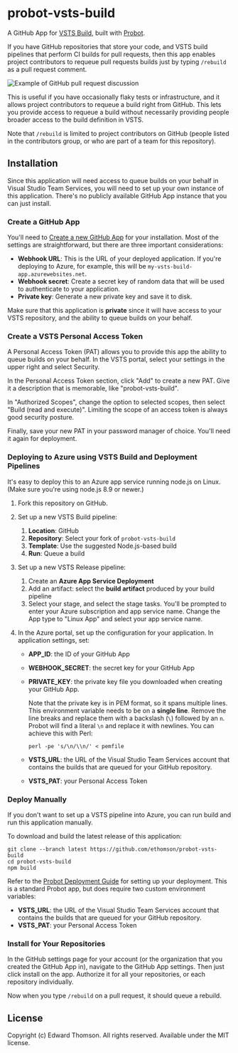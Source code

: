 # probot-vsts-build

A GitHub App for [VSTS Build](https://visualstudio.com/team-services/),
built with [Probot](https://github.com/probot/probot).

If you have GitHub repositories that store your code, and VSTS build
pipelines that perform CI builds for pull requests, then this app enables
project contributors to requeue pull requests builds just by typing
`/rebuild` as a pull request comment.

![Example of GitHub pull request discussion](https://user-images.githubusercontent.com/1130014/45150803-9c5f5580-b1c4-11e8-8d71-36b86fae0342.png)

This is useful if you have occasionally flaky tests or infrastructure,
and it allows project contributors to requeue a build right from GitHub.
This lets you provide access to requeue a build without necessarily providing
people broader access to the build definition in VSTS.

Note that `/rebuild` is limited to project contributors on GitHub (people
listed in the contributors group, or who are part of a team for this
repository).

## Installation

Since this application will need access to queue builds on your behalf
in Visual Studio Team Services, you will need to set up your own instance
of this application.  There's no publicly available GitHub App instance
that you can just install.

### Create a GitHub App

You'll need to [Create a new GitHub App](https://github.com/settings/apps/new)
for your installation.  Most of the settings are straightforward, but there
are three important considerations:

* **Webhook URL**: This is the URL of your deployed application.  If
  you're deploying to Azure, for example, this will be
  `my-vsts-build-app.azurewebsites.net`.
* **Webhook secret**: Create a secret key of random data that will be used
  to authenticate to your application.
* **Private key**: Generate a new private key and save it to disk.

Make sure that this application is **private** since it will have access
to your VSTS repository, and the ability to queue builds on your behalf.

### Create a VSTS Personal Access Token

A Personal Access Token (PAT) allows you to provide this app the ability
to queue builds on your behalf.  In the VSTS portal, select your settings
in the upper right and select Security.

In the Personal Access Token section, click "Add" to create a new PAT.
Give it a description that is memorable, like "probot-vsts-build".

In "Authorized Scopes", change the option to selected scopes, then select
"Build (read and execute)".  Limiting the scope of an access token is
always good security posture.

Finally, save your new PAT in your password manager of choice.  You'll
need it again for deployment.

### Deploying to Azure using VSTS Build and Deployment Pipelines

It's easy to deploy this to an Azure app service running node.js on Linux.
(Make sure you're using node.js 8.9 or newer.)

1. Fork this repository on GitHub.

2. Set up a new VSTS Build pipeline:

   1. **Location**: GitHub
   2. **Repository**: Select your fork of `probot-vsts-build`
   3. **Template**: Use the suggested Node.js-based build
   4. **Run**: Queue a build

3. Set up a new VSTS Release pipeline:

   1. Create an **Azure App Service Deployment**
   2. Add an artifact: select the **build artifact** produced by your
      build pipeline
   3. Select your stage, and select the stage tasks.  You'll be prompted
      to enter your Azure subscription and app service name.  Change the
      App type to "Linux App" and select your app service name.

4. In the Azure portal, set up the configuration for your application.  In
   application settings, set:

   * **APP_ID**: the ID of your GitHub App
   * **WEBHOOK_SECRET**: the secret key for your GitHub App
   * **PRIVATE_KEY**: the private key file you downloaded when creating
     your GitHub App.
   
      Note that the private key is in PEM format, so it spans multiple lines.
      This environment variable needs to be on a **single line**.  Remove
      the line breaks and replace them with a backslash (`\`) followed by
      an `n`.  Probot will find a literal `\n` and replace it with newlines.
      You can achieve this with Perl:

      `perl -pe 's/\n/\\n/' < pemfile`

   * **VSTS_URL**: the URL of the Visual Studio Team Services account
     that contains the builds that are queued for your GitHub repository.
   * **VSTS_PAT**: your Personal Access Token

### Deploy Manually

If you don't want to set up a VSTS pipeline into Azure, you can run build
and run this application manually.

To download and build the latest release of this application:

```
git clone --branch latest https://github.com/ethomson/probot-vsts-build
cd probot-vsts-build
npm build
```

Refer to the [Probot Deployment
Guide](https://probot.github.io/docs/deployment/) for setting up your
deployment.  This is a standard Probot app, but does require two custom
environment variables:

* **VSTS_URL**: the URL of the Visual Studio Team Services account that
  contains the builds that are queued for your GitHub repository.
* **VSTS_PAT**: your Personal Access Token

### Install for Your Repositories

In the GitHub settings page for your account (or the organization that you
created the GitHub App in), navigate to the GitHub App settings.  Then just
click install on the app.  Authorize it for all your repositories, or each
repository individually.

Now when you type `/rebuild` on a pull request, it should queue a rebuild.

## License

Copyright (c) Edward Thomson.  All rights reserved.  Available under the
MIT license.

